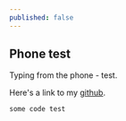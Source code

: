 ```yaml
---
published: false
---
```

## Phone test

Typing from the phone - test. 

Here's a link to my [github](https://github.com/bucsaemanuel).

    some code test


